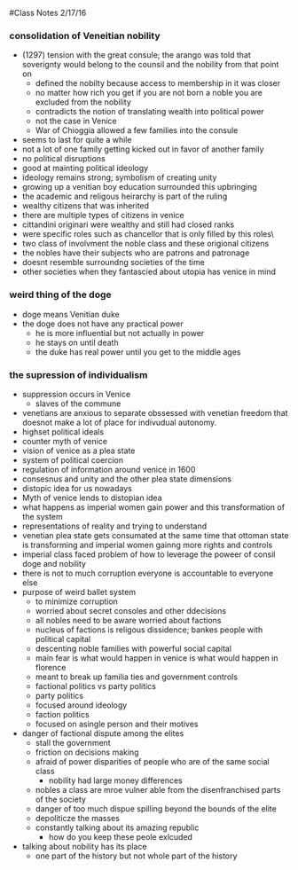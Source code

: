 #Class Notes 2/17/16

### consolidation of Veneitian nobility 
* (1297) tension with the great consule; the arango was told that soverignty would belong to the counsil and the nobility from that point on 
	- defined the nobilty because access to membership in it was closer 
  	- no matter how rich you get if you are not born a noble you are excluded from the nobility 
  	- contradicts the notion of translating wealth into political power
  	- not the case in Venice 
  	- War of Chioggia allowed a few families into the consule 
* seems to last for quite a while
* not a lot of one family getting kicked out in favor of another family 
* no political disruptions 
* good at mainting political ideology 
* ideology remains strong; symbolism of creating unity
* growing up a venitian boy education surrounded this upbringing 
* the academic and religous heirarchy is part of the ruling     
* wealthy citizens that was inherited 
* there are multiple types of citizens in venice 
* cittandini originari were wealthy and still had closed ranks 
* were specific roles such as chancellor that is only filled by this roles\
* two class of involvment the noble class and these origional citizens    
* the nobles have their subjects who are patrons and patronage 
* doesnt resemble surroundng societies of the time
* other societies when they fantascied about utopia has venice in mind 


### weird thing of the doge
* doge means Venitian duke  
* the doge does not have any practical power 
	- he is more influential but not actually in power 
	- he stays on until death 
	- the duke has real power until you get to the middle ages 

### the supression of individualism 
* suppression occurs in Venice
	- slaves of the commune 
* venetians are anxious to separate obssessed with venetian freedom that doesnot make a lot of place for indivudual autonomy. 
* highset political ideals 
* counter myth of venice 
* vision of venice as a plea state 
* system of political coercion 
* regulation of information around venice in 1600 
* consesnus and unity and the other plea state dimensions 
* distopic idea for us nowadays 
* Myth of venice lends to distopian idea 
* what happens as imperial women gain power and this transformation of the system 
* representations of reality and trying to understand 
* venetian plea state gets consumated at the same time that ottoman state is transforming and imperial women gainng more rights and controls 
* imperial class faced problem of how to leverage the poweer of consil doge and nobility 
* there is not to much corruption everyone is accountable to everyone else 
* purpose of weird ballet system 
    - to minimize corruption
	- worried about secret consoles and other ddecisions 
	- all nobles need to be aware worried about factions
	- nucleus of factions is religous dissidence; bankes people with political capital 
	- descenting noble families with powerful social capital 
	- main fear is what would happen in venice is what would happen in florence
	- meant to break up familia ties and government controls	
	- factional politics vs party politics 
	- party politics 
	- focused around ideology 
	- faction politics
	- focused on asingle person and their motives
* danger of factional dispute among the elites 
	- stall the government 
	- friction on decisions making
	- afraid of power disparities of people who are of the same social class
		- nobility had large money differences 
	- nobles a class are mroe vulner able from the disenfranchised parts of the society
	- danger of too much dispue spilling beyond the bounds of the elite 
	- depoliticze the masses 
	- constantly talking about its amazing republic 
		- how do you keep these peole exlcuded 
* talking about nobility has its place 
	- one part of the history but not whole part of the history 
	
	
